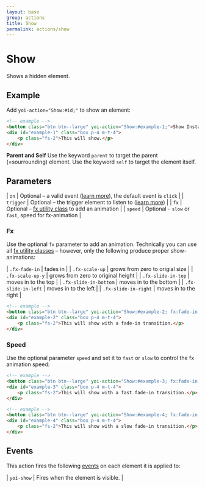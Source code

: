 ```yaml
---
layout: base
group: actions
title: Show
permalink: actions/show
---
```


# Show

<p class="intro">Shows a hidden element.</p>

## Example

Add `yoi-action="Show:#id;"` to show an element:

```html
<!-- example -->
<button class="btn btn--large" yoi-action="Show:#example-1;">Show Instantly</button>
<div id="example-1" class="box p-4 m-t-4">
    <p class="fs-2">This will show.</p>
</div>
```

<p class="hint hint--primary"><b>Parent and Self</b> Use the keyword <code>parent</code> to target the parent (=sourrounding) element. Use the keyword <code>self</code> to target the element itself.</p>

## Parameters

| `on`      | Optional – a valid event ([learn more](actions/index.html#the-on-parameter)), the default event is `click` |
| `trigger` | Optional – the trigger element to listen to ([learn more](actions/index.html#the-trigger-parameter))       |
| `fx`      | Optional – [fx utility class](utilities/fx.html) to add an animation                                       |
| `speed`   | Optional – `slow` or `fast`, speed for fx-animation                                                        |

### Fx

Use the optional `fx` parameter to add an animation. Technically you can use all [fx utility classes](utilities/fx.html) – however, only the following produce proper show-animations:

| `.fx-fade-in`         | fades in                           |
| `.fx-scale-up`        | grows from zero to origial size    |
| `.fx-scale-up-y`      | grows from zero to original height |
| `.fx-slide-in-top`    | moves in to the top                |
| `.fx-slide-in-bottom` | moves in to the bottom             |
| `.fx-slide-in-left`   | moves in to the left               |
| `.fx-slide-in-right`  | moves in to the right              |

```html
<!-- example -->
<button class="btn btn--large" yoi-action="Show:#example-2; fx:fade-in;">Show with Fx</button>
<div id="example-2" class="box p-4 m-t-4">
    <p class="fs-2">This will show with a fade-in transition.</p>
</div>
```

### Speed

Use the optional parameter `speed` and set it to `fast` or `slow` to control the fx animation speed:

```html
<!-- example -->
<button class="btn btn--large" yoi-action="Show:#example-3; fx:fade-in; speed:fast;">Show Fast</button>
<div id="example-3" class="box p-4 m-t-4">
    <p class="fs-2">This will show with a fast fade-in transition.</p>
</div>
```

```html
<!-- example -->
<button class="btn btn--large" yoi-action="Show:#example-4; fx:fade-in; speed:slow;">Show Slowly</button>
<div id="example-4" class="box p-4 m-t-4">
    <p class="fs-2">This will show with a slow fade-in transition.</p>
</div>
```

## Events

This action fires the following [events](/glossary) on each element it is applied to:

| `yoi-show` | Fires when the element is visible. |